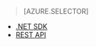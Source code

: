 ﻿> [AZURE.SELECTOR]
- [.NET SDK](/documentation/articles/media-services-get-media-processor/)
- [REST API](/documentation/articles/media-services-rest-get-media-processor/)
<!--HONumber=47-->
